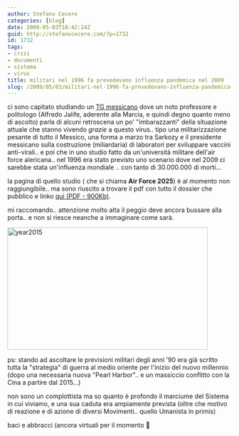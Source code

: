 ```yaml
---
author: Stefano Cecere
categories: [blog]
date: 2009-05-03T18:42:24Z
guid: http://stefanocecere.com/?p=1732
id: 1732
tags:
- crisi
- documenti
- sistema
- virus
title: militari nel 1996 fa prevedevano influenza pandemica nel 2009
slug: /2009/05/03/militari-nel-1996-fa-prevedevano-influenza-pandemica-nel-2009/
---
```


ci sono capitato studiando un [TG messicano](http://www.youtube.com/watch?v=tuuSsAY5v4Y) dove un noto professore e politologo (Alfredo Jalife, aderente alla Marcia, e quindi degno quanto meno di ascolto) parla di alcuni retroscena un po' "imbarazzanti" della situazione attuale che stanno vivendo _grazie_ a questo virus.. tipo una militarizzazione pesante di tutto il Messico, una forma a marzo tra Sarkozy e il presidente messicano sulla costruzione (miliardaria) di laboratori per sviluppare vaccini anti-virali.. e poi che in uno studio fatto da un'università militare dell'air force alericana.. nel 1996 era stato previsto uno scenario dove nel 2009 ci sarebbe stata un'influenza mondiale .. con tanto di 30.000.000 di morti…

la pagina di quello studio ( che si chiama **Air Force 2025**) è al momento non raggiungibile.. ma sono riuscito a trovare il pdf con tutto il dossier che pubblico e linko [qui (PDF - 900Kb)](http://stefanocecere.com/wp-content/uploads/sites/3/2009/05/air-force-2025.pdf).
  
mi raccomando.. attenzione molto alta il peggio deve ancora bussare alla porta.. e non si riesce neanche a immaginare come sarà.
  
<img class="aligncenter size-full wp-image-1747" title="year2015" src="http://stefanocecere.com/wp-content/uploads/sites/3/2009/05/year2015.jpg" alt="year2015" width="450" height="275" srcset="http://stefanocecere.com/wp-content/uploads/sites/3/2009/05/year2015.jpg 450w, http://stefanocecere.com/wp-content/uploads/sites/3/2009/05/year2015-300x183.jpg 300w" sizes="(max-width: 450px) 100vw, 450px" />

ps: stando ad ascoltare le previsioni militari degli anni '90 era già scritto tutta la "strategia" di guerra al medio oriente per l'inizio del nuovo millennio (dopo una necessaria nuova "Pearl Harbor".. e un massiccio conflitto con la Cina a partire dal 2015…)
  
non sono un complottista ma so quanto è profondo il marciume del Sistema in cui viviamo, e una sua caduta era ampiamente prevista (oltre che motivo di reazione e di azione di diversi Movimenti.. quello Umanista in primis)
  
baci e abbracci (ancora virtuali per il momento 🙂